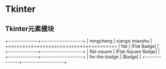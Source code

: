# Tkinter

## Tkinter元素模块
+---------------+---------------------+
| mingcheng     | xiangxi miaoshu     |
+===============+=====================+
| flat          | |Flat Badge|        |
+---------------+---------------------+
| flat-square   | |Flat-Square Badge| |
+---------------+---------------------+
| for-the-badge | |Badge|             |
+---------------+---------------------+
